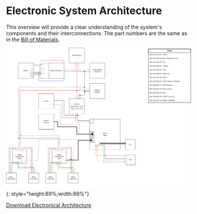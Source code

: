 # Electronic System Architecture

This overview will provide a clear understanding of the system's components and their interconnections. The part numbers are the same as in the [Bill of Materials](bill_of_materials.md).


![Electronical architecture](helmoro_electronical_architecture.drawio.png){: style="height:89%;width:89%"}

[Download Electronical Architecture](Helmoro_Electronical_Architecture.pdf)